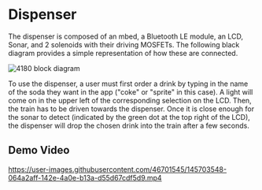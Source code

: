 # Dispenser

The dispenser is composed of an mbed, a Bluetooth LE module, an LCD, Sonar, and 2 solenoids with their driving MOSFETs. 
The following black diagram provides a simple representation of how these are connected.

![4180 block diagram](https://user-images.githubusercontent.com/46701545/145703157-8107220d-f023-4b13-8215-ff876651ba93.png)

To use the dispenser, a user must first order a drink by typing in the name of the soda they want in the app ("coke" or "sprite" in this case). A light will come on in the upper left of the corresponding selection on the LCD.
Then, the train has to be driven towards the dispenser. Once it is close enough for the sonar to detect (indicated by the green dot at the top right of the LCD), the dispenser will drop the chosen drink into the train after a few seconds. 

## Demo Video

https://user-images.githubusercontent.com/46701545/145703548-064a2aff-142e-4a0e-b13a-d55d67cdf5d9.mp4

